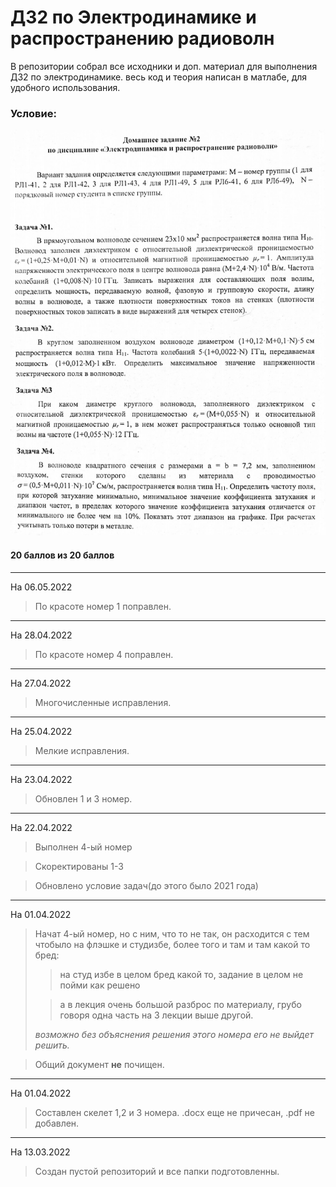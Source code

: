 # ДЗ2 по Электродинамике и распространению радиоволн

В репозитории собрал все исходники и доп. материал для выполнения ДЗ2 по электродинамике. весь код и теория написан в матлабе, для удобного использования. 
### Условие:

![](https://github.com/khosta77/ElectroDynamics/blob/main/%D0%9C%D0%B0%D1%82%D0%B5%D1%80%D0%B8%D0%B0%D0%BB%D1%8B%20%D0%BF%D1%80%D0%B5%D0%BF%D0%BE%D0%B4%D0%BE%D0%B2%D0%B0%D1%82%D0%B5%D0%BB%D1%8F/image/%D0%94%D0%972.PNG)

#### 20 баллов из 20 баллов

___
На 06.05.2022

> По красоте номер 1 поправлен.

___
На 28.04.2022

> По красоте номер 4 поправлен.

___
На 27.04.2022

> Многочисленные исправления.

___
На 25.04.2022

> Мелкие исправления.
___
На 23.04.2022

> Обновлен 1 и 3 номер.
___
На 22.04.2022

> Выполнен 4-ый номер

> Скоректированы 1-3

> Обновлено условие задач(до этого было 2021 года)
___
На 01.04.2022

> Начат 4-ый номер, но с ним, что то не так, он расходится с тем чтобыло на флэшке и студизбе, более того и там и там какой то бред:
> > на студ избе в целом бред какой то, задание в целом не пойми как решено
> 
> > а в лекция очень большой разброс по материалу, грубо говоря одна часть на 3 лекции выше другой.
>  
> *возможно без объяснения решения этого номера его не выйдет решить.*

> Общий документ **не** почищен.
___
На 01.04.2022

> Составлен скелет 1,2 и 3 номера. .docx еще не причесан, .pdf не добавлен.
___
На 13.03.2022

> Создан пустой репозиторий и все папки подготовленны.
